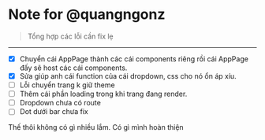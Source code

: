 # Note for @quangngonz

> Tổng hợp các lỗi cần fix lẹ

---

- [x] Chuyển cái AppPage thành các cái components riêng rồi cái AppPage đấy sẽ host các cái components.
- [x] Sửa giúp anh cái function của cái dropdown, css cho nó ổn áp xíu.
- [ ] Lỗi chuyển trang k giữ theme
- [ ] Thêm cái phần loading trong khi trang đang render.
- [ ] Dropdown chưa có route
- [ ] Dot dưới bar chưa fix

Thế thôi không có gì nhiều lắm. Có gì mình hoàn thiện
